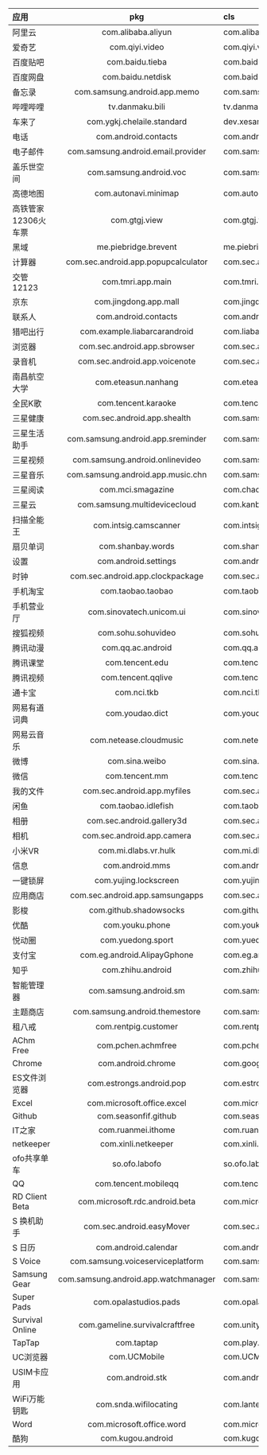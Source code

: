 |应用|pkg |cls |
|:-----|:-----:|:-------|
|阿里云|com.alibaba.aliyun|com.alibaba.aliyun.biz.login.WelcomeActivity|
|爱奇艺|com.qiyi.video|com.qiyi.video.WelcomeActivity|
|百度贴吧|com.baidu.tieba|com.baidu.tieba.LogoActivity|
|百度网盘|com.baidu.netdisk|com.baidu.netdisk.ui.Navigate|
|备忘录|com.samsung.android.app.memo|com.samsung.android.app.memo.Main|
|哔哩哔哩|tv.danmaku.bili|tv.danmaku.bili.ui.splash.SplashActivity|
|车来了|com.ygkj.chelaile.standard|dev.xesam.chelaile.app.module.func.SplashActivity|
|电话|com.android.contacts|com.android.dialer.DialtactsActivity|
|电子邮件|com.samsung.android.email.provider|com.samsung.android.email.ui.activity.MessageListXL|
|盖乐世空间|com.samsung.android.voc|com.samsung.android.voc.LauncherActivity|
|高德地图|com.autonavi.minimap|com.autonavi.map.activity.SplashActivity|
|高铁管家12306火车票|com.gtgj.view|com.gtgj.view.LaunchActivity|
|黑域|me.piebridge.brevent|me.piebridge.brevent.ui.BreventActivity|
|计算器|com.sec.android.app.popupcalculator|com.sec.android.app.popupcalculator.Calculator|
|交管12123|com.tmri.app.main|com.tmri.app.ui.activity.TmriActivity|
|京东|com.jingdong.app.mall|com.jingdong.app.mall.main.MainActivity|
|联系人|com.android.contacts|com.android.contacts.activities.PeopleActivity|
|猎吧出行|com.example.liabarcarandroid|com.liabarcar.guide.SplashActivity|
|浏览器|com.sec.android.app.sbrowser|com.sec.android.app.sbrowser.SBrowserMainActivity|
|录音机|com.sec.android.app.voicenote|com.sec.android.app.voicenote.main.VNMainActivity|
|南昌航空大学|com.eteasun.nanhang|com.eteasun.nanhang.activity.WelcomeActvity|
|全民K歌|com.tencent.karaoke|com.tencent.karaoke.module.splash.ui.SplashBaseActivity|
|三星健康|com.sec.android.app.shealth|com.samsung.android.app.shealth.home.HomeMainActivity|
|三星生活助手|com.samsung.android.app.sreminder|com.samsung.android.app.sreminder.phone.cardlist.SReminderActivity|
|三星视频|com.samsung.android.onlinevideo|com.samsung.android.onlinevideo.list.activity.VideoList|
|三星音乐|com.samsung.android.app.music.chn|com.samsung.android.app.music.common.activity.MusicMainActivity|
|三星阅读|com.mci.smagazine|com.chaozh.iReader.ui.activity.WelcomeActivity|
|三星云|com.samsung.multidevicecloud|com.kanbox.wp.Main|
|扫描全能王|com.intsig.camscanner|com.intsig.camscanner.WelcomeActivity|
|扇贝单词|com.shanbay.words|com.shanbay.words.startup.SplashActivity|
|设置|com.android.settings|com.android.settings.Settings|
|时钟|com.sec.android.app.clockpackage|com.sec.android.app.clockpackage.ClockPackage|
|手机淘宝|com.taobao.taobao|com.taobao.tao.welcome.Welcome|
|手机营业厅|com.sinovatech.unicom.ui|com.sinovatech.unicom.ui.WelcomeClient|
|搜狐视频|com.sohu.sohuvideo|com.sohu.sohuvideo.FirstNavigationActivityGroup|
|腾讯动漫|com.qq.ac.android|com.qq.ac.android.view.activity.SplashActivity|
|腾讯课堂|com.tencent.edu|com.tencent.edu.module.SplashActivity|
|腾讯视频|com.tencent.qqlive|com.tencent.qqlive.ona.activity.WelcomeActivity|
|通卡宝|com.nci.tkb|com.nci.tkb.ui.SplashActivity|
|网易有道词典|com.youdao.dict|com.youdao.dict.activity.DictSplashActivity|
|网易云音乐|com.netease.cloudmusic|com.netease.cloudmusic.activity.LoadingActivity|
|微博|com.sina.weibo|com.sina.weibo.SplashActivity|
|微信|com.tencent.mm|com.tencent.mm.ui.LauncherUI|
|我的文件|com.sec.android.app.myfiles|com.sec.android.app.myfiles.common.MainActivity|
|闲鱼|com.taobao.idlefish|com.taobao.fleamarket.home.activity.InitActivity.Round|
|相册|com.sec.android.gallery3d|com.sec.android.gallery3d.app.GalleryOpaqueActivity|
|相机|com.sec.android.app.camera|com.sec.android.app.camera.Camera|
|小米VR|com.mi.dlabs.vr.hulk|com.mi.dlabs.vr.hulk.launch.HulkLaunchActivity|
|信息|com.android.mms|com.android.mms.ui.ConversationComposer|
|一键锁屏|com.yujing.lockscreen|com.yujing.lockscreen.MainActivity|
|应用商店|com.sec.android.app.samsungapps|com.sec.android.app.samsungapps.SamsungAppsMainActivity|
|影梭|com.github.shadowsocks|com.github.shadowsocks.Shadowsocks|
|优酷|com.youku.phone|com.youku.phone.ActivityWelcome|
|悦动圈|com.yuedong.sport|com.yuedong.sport.main.WelcomeActivity_|
|支付宝|com.eg.android.AlipayGphone|com.eg.android.AlipayGphone.AlipayLogin|
|知乎|com.zhihu.android|com.zhihu.android.app.ui.activity.MainActivity|
|智能管理器|com.samsung.android.sm|com.samsung.android.sm.app.dashboard.SmartManagerDashBoardActivity|
|主题商店|com.samsung.android.themestore|com.samsung.android.themestore.activity.Launcher|
|租八戒|com.rentpig.customer|com.rentpig.customer.main.WelcomeActivity|
|AChm Free|com.pchen.achmfree|com.pchen.achm.MainActivity|
|Chrome|com.android.chrome|com.google.android.apps.chrome.Main|
|ES文件浏览器|com.estrongs.android.pop|com.estrongs.android.pop.app.openscreenad.NewSplashActivity|
|Excel|com.microsoft.office.excel|com.microsoft.office.apphost.LaunchActivity|
|Github|com.seasonfif.github|com.seasonfif.github.ui.activity.SplashScreenActivity|
|IT之家|com.ruanmei.ithome|com.ruanmei.ithome.ui.MainActivity|
|netkeeper|com.xinli.netkeeper|com.xinli.netkeeper.activitys.WelcomeActivity|
|ofo共享单车|so.ofo.labofo|so.ofo.labofo.activities.EntryActivity|
|QQ|com.tencent.mobileqq|com.tencent.mobileqq.activity.SplashActivity|
|RD Client Beta|com.microsoft.rdc.android.beta|com.microsoft.rdc.ui.activities.HomeActivity|
|S 换机助手|com.sec.android.easyMover|com.sec.android.easyMover.DistributionActivity|
|S 日历|com.android.calendar|com.android.calendar.AllInOneActivity|
|S Voice|com.samsung.voiceserviceplatform|com.samsung.voiceserviceplatform.ui.SVoiceMainActivity|
|Samsung Gear|com.samsung.android.app.watchmanager|com.samsung.android.app.watchmanager.setupwizard.SetupWizardWelcomeActivity|
|Super Pads|com.opalastudios.pads|com.opalastudios.pads.ui.MainActivity|
|Survival Online|com.gameline.survivalcraftfree|com.unity3d.player.UnityPlayerActivity|
|TapTap|com.taptap|com.play.taptap.ui.MainAct|
|UC浏览器|com.UCMobile|com.UCMobile.main.UCMobile|
|USIM卡应用|com.android.stk|com.android.stk.StkLauncherActivity|
|WiFi万能钥匙|com.snda.wifilocating|com.lantern.launcher.ui.MainActivity|
|Word|com.microsoft.office.word|com.microsoft.office.apphost.LaunchActivity|
|酷狗|com.kugou.android|com.kugou.android.app.splash.SplashActivity|